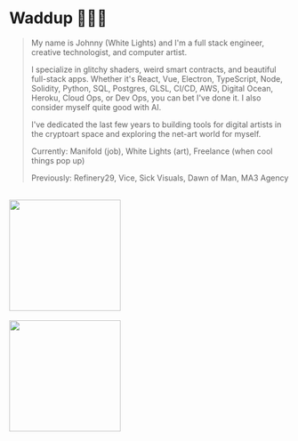 # Waddup 🤘🏼💀

> My name is Johnny (White Lights) and I'm a full stack engineer, creative technologist, and computer artist.
>
> I specialize in glitchy shaders, weird smart contracts, and beautiful full-stack apps. Whether it's React, Vue, Electron, TypeScript, Node, Solidity, Python, SQL, Postgres, GLSL, CI/CD, AWS, Digital Ocean, Heroku, Cloud Ops, or Dev Ops, you can bet I've done it. I also consider myself quite good with AI.
>
> I've dedicated the last few years to building tools for digital artists in the cryptoart space and exploring the net-art world for myself.
> 
>
> Currently: Manifold (job), White Lights (art), Freelance (when cool things pop up)
>
> Previously: Refinery29, Vice, Sick Visuals, Dawn of Man, MA3 Agency
<br/>

<a href="#">
  <img height=200 align="center" src="https://github-readme-stats.vercel.app/api?username=johnnyshankman&count_private=true&show_icons=true&theme=dark&include_all_commits=true&hide=stars&hide_border=true&hide_rank=true" />
</a>
<br/>
<br/>
<a href="#">
  <img height=200 align="center" src="https://github-readme-stats.vercel.app/api/top-langs/?username=johnnyshankman&layout=compact&theme=dark&langs_count=8&size_weight=0.1&count_weight=0.9&hide_border=true" />
</a>
